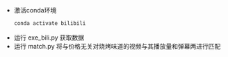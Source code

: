 * 激活conda环境
  ```bash
  conda activate bilibili
  ```
* 运行 exe_bili.py 获取数据
* 运行 match.py    将与价格无关对烧烤味道的视频与其播放量和弹幕两进行匹配

